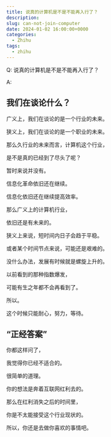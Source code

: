 ```yaml
---
title: 说真的计算机是不是不能再入行了？
description:
slug: can-not-join-computer
date: 2024-01-02 16:00:00+0000
categories:
  - Zhihu
tags:
  - zhihu
---
```


Q: 说真的计算机是不是不能再入行了？

A: 

## 我们在谈论什么？

广义上，我们在谈论的是一个行业的未来。

狭义上，我们在谈论的是一个职业的未来。


那么久行业的未来而言，计算机这个行业，

是不是真的已经到了尽头了呢？

暂时来说并没有。

信息化革命依旧还在继续。

信息化依旧还在继续提高效率。

那么广义上的计算机行业，

依旧还是有未来的。

狭义上来说，短时间内日子会趋于平稳。

或者某个时间节点来说，可能还是艰难的。

没什么办法，发展有时候就是螺旋上升的。

以前看到的那种指数爆发，

可能有生之年都不会再看到了。

所以。

这个时候只能耐心，努力，等待。

## “正经答案”

你都这样问了，

我觉得你已经不适合的。

很简单的道理。

你的想法是奔着互联网红利去的。

那么在红利消失之后的时间里，

你是不太能接受这个行业现状的。

所以，你还是去做你喜欢的事情吧。
